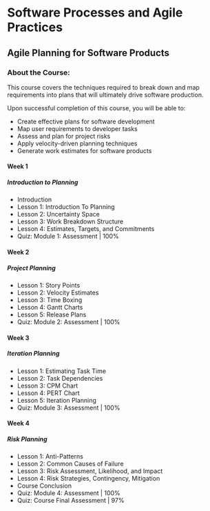 # Software Processes and Agile Practices
## Agile Planning for Software Products
### About the Course:
This course covers the techniques required to break down and map requirements into plans that will ultimately drive software production.

Upon successful completion of this course, you will be able to:

 - Create effective plans for software development
 - Map user requirements to developer tasks
 - Assess and plan for project risks
 - Apply velocity-driven planning techniques
 - Generate work estimates for software products

#### Week 1
##### Introduction to Planning
- Introduction
- Lesson 1: Introduction To Planning
- Lesson 2: Uncertainty Space
- Lesson 3: Work Breakdown Structure
- Lesson 4: Estimates, Targets, and Commitments
- Quiz: Module 1: Assessment | 100%

#### Week 2
##### Project Planning
- Lesson 1: Story Points
- Lesson 2: Velocity Estimates
- Lesson 3: Time Boxing
- Lesson 4: Gantt Charts
- Lesson 5: Release Plans
- Quiz: Module 2: Assessment | 100%

#### Week 3
##### Iteration Planning
- Lesson 1: Estimating Task Time
- Lesson 2: Task Dependencies
- Lesson 3: CPM Chart
- Lesson 4: PERT Chart
- Lesson 5: Iteration Planning
- Quiz: Module 3: Assessment | 100%

#### Week 4
##### Risk Planning
- Lesson 1: Anti-Patterns
- Lesson 2: Common Causes of Failure
- Lesson 3: Risk Assessment, Likelihood, and Impact
- Lesson 4: Risk Strategies, Contingency, Mitigation
- Course Conclusion
- Quiz: Module 4: Assessment | 100%
- Quiz: Course Final Assessment | 97%
